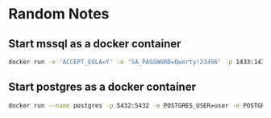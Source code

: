# Random Notes

## Start mssql as a docker container
```bash
docker run -e 'ACCEPT_EULA=Y' -e 'SA_PASSWORD=Qwerty!23456' -p 1433:1433 --name mssql microsoft/mssql-server-linux
```

## Start postgres as a docker container

```bash
docker run --name postgres -p 5432:5432 -e POSTGRES_USER=user -e POSTGRES_PASSWORD=mysecretpassword postgres
```
